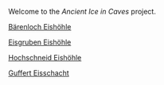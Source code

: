Welcome to the _Ancient Ice in Caves_ project. 

[Bärenloch Eishöhle](https://tr1813.github.io/ancient-ice-in-austria/descriptions/baerenloch.html)

[Eisgruben Eishöhle](https://tr1813.github.io/ancient-ice-in-austria/descriptions/eisgruben.html)

[Hochschneid Eishöhle](https://tr1813.github.io/ancient-ice-in-austria/descriptions/hochschneid.html)

[Guffert Eisschacht](https://tr1813.github.io/ancient-ice-in-austria/descriptions/guffert.html)


